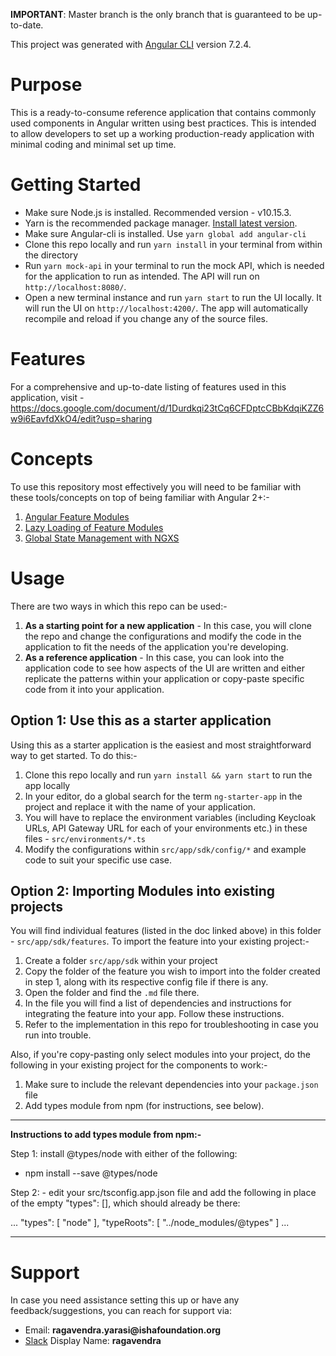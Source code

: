 
**IMPORTANT**: Master branch is the only branch that is guaranteed to be up-to-date.

This project was generated with [Angular CLI](https://github.com/angular/angular-cli) version 7.2.4.

# Purpose

This is a ready-to-consume reference application that contains commonly used components in Angular written using best practices. This is intended to allow developers to set up a working production-ready application with minimal coding and minimal set up time.


# Getting Started

- Make sure Node.js is installed. Recommended version - v10.15.3.
- Yarn is the recommended package manager. [Install latest version](https://yarnpkg.com/en/docs/install#debian-stable).
- Make sure Angular-cli is installed. Use `yarn global add angular-cli`
- Clone this repo locally and run `yarn install` in your terminal from within the directory
- Run `yarn mock-api` in your terminal to run the mock API, which is needed for the application to run as intended. The API will run on `http://localhost:8080/`.
- Open a new terminal instance and run `yarn start` to run the UI locally. It will run the UI on `http://localhost:4200/`. The app will automatically recompile and reload if you change any of the source files.

# Features

For a comprehensive and up-to-date listing of features used in this application, visit - https://docs.google.com/document/d/1Durdkqi23tCq6CFDptcCBbKdqiKZZ6w9i6EavfdXkO4/edit?usp=sharing

# Concepts

To use this repository most effectively you will need to be familiar with these tools/concepts on top of being familiar with Angular 2+:-

1. [Angular Feature Modules](https://angular.io/guide/feature-modules)
2. [Lazy Loading of Feature Modules](https://angular.io/guide/lazy-loading-ngmodules)
3. [Global State Management with NGXS](https://ngxs.gitbook.io/ngxs)

# Usage

There are two ways in which this repo can be used:-

1)  **As a starting point for a new application** - In this case, you will clone the repo and change the configurations and modify the code in the application to fit the needs of the application you're developing.
2) **As a reference application** - In this case, you can look into the application code to see how aspects of the UI are written and either replicate the patterns within your application or copy-paste specific code from it into your application.

## Option 1: Use this as a starter application

Using this as a starter application is the easiest and most straightforward way to get started. To do this:-

1. Clone this repo locally and run `yarn install && yarn start` to run the app locally
2. In your editor, do a global search for the term `ng-starter-app` in the project and replace it with the name of your application.
3. You will have to replace the environment variables (including Keycloak URLs, API Gateway URL for each of your environments etc.) in these files - `src/environments/*.ts`
4. Modify the configurations within `src/app/sdk/config/*` and example code to suit your specific use case.


## Option 2: Importing Modules into existing projects

You will find individual features (listed in the doc linked above) in this folder - `src/app/sdk/features`. To import the feature into your existing project:-

1. Create a folder `src/app/sdk` within your project
2. Copy the folder of the feature you wish to import into the folder created in step 1, along with its respective config file if there is any.
3. Open the folder and find the `.md` file there. 
4. In the file you will find a list of dependencies and instructions for integrating the feature into your app. Follow these instructions. 
5. Refer to the implementation in this repo for troubleshooting in case you run into trouble.

Also, if you're copy-pasting only select modules into your project, do the following in your existing project for the components to work:-

1. Make sure to include the relevant dependencies into your `package.json` file
2. Add types module from npm (for instructions, see below).

---

**Instructions to add types module from npm:-**

Step 1: install @types/node with either of the following:

- npm install --save @types/node

Step 2: - edit your src/tsconfig.app.json file and add the following in place of the empty "types": [], which should already be there:

...
"types": [ "node" ],
"typeRoots": [ "../node_modules/@types" ]
...

---


# Support

In case you need assistance setting this up or have any feedback/suggestions, you can reach for support via:

+ Email: __ragavendra.yarasi@ishafoundation.org__
+ [Slack](https://isha-it.slack.com) Display Name: __ragavendra__
